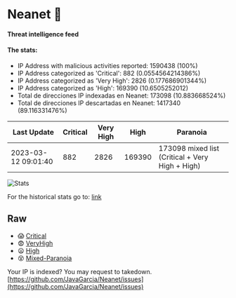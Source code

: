 # Neanet :hocho:
#### Threat intelligence feed
#### The stats:

- IP Address with malicious activities reported: 1590438 (100%)
- IP Address categorized as 'Critical':  882 (0.0554564214386%)
- IP Address categorized as 'Very High':  2826 (0.177686901344%)
- IP Address categorized as 'High':  169390 (10.6505252012)
- Total de direcciones IP indexadas en Neanet:  173098 (10.883668524%)
- Total de direcciones IP descartadas en Neanet:  1417340 (89.116331476%)

| Last Update | Critical | Very High | High | Paranoia |
| --- | --- | --- | --- | --- |
| 2023-03-12 09:01:40 | 882 | 2826 | 169390 | 173098 mixed list (Critical + Very High + High)|

![Stats](https://docs.google.com/spreadsheets/d/e/2PACX-1vSnaNMIXVabIpDJjufMlzH7poXnshF3mgd8Is1g9ytUEzVsP5my4Trn8f-xkoLLQ38xpL3HtmUexLo6/pubchart?oid=501124687&format=image)

For the historical stats go to: [link](/stats.csv)
## Raw
- :scream: [Critical](https://raw.githubusercontent.com/JavaGarcia/Neanet/master/blacklists/neanet_critical.txt)
- :fearful: [VeryHigh](https://raw.githubusercontent.com/JavaGarcia/Neanet/master/blacklists/neanet_veryHigh.txtt)
- :frowning: [High](https://raw.githubusercontent.com/JavaGarcia/Neanet/master/blacklists/neanet_high.txt)
- :dizzy_face: [Mixed-Paranoia](https://raw.githubusercontent.com/JavaGarcia/Neanet/master/blacklists/neanet_all.txt)


Your IP is indexed? You may request to takedown. [https://github.com/JavaGarcia/Neanet/issues](https://github.com/JavaGarcia/Neanet/issues)













































































































































































































































































































































































































































































































































































































































































































































































































































































































































































































































































































































































































































































































































































































































































































































































































































































































































































































































































































































































































































































































































































































































































































































































































































































































































































































































































































































































































































































































































































































































































































































































































































































































































































































































































































































































































































































































































































































































































































































































































































































































































































































































































































































































































































































































































































































































































































































































































































































































































































































































































































































































































































































































































































































































































































































































































































































































































































































































































































































































































































































































































































































































































































































































































































































































































































































































































































































































































































































































































































































































































































































































































































































































































































































































































































































































































































































































































































































































































































































































































































































































































































































































































































































































































































































































































































































































































































































































































































































































































































































































































































































































































































































































































































































































































































































































































































































































































































































































































































































































































